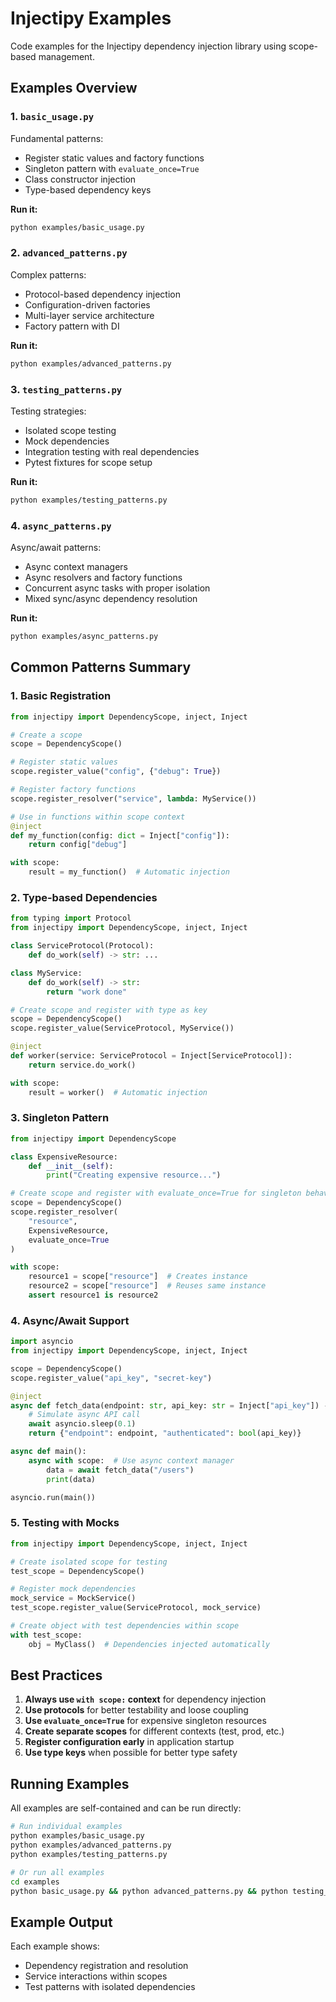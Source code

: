 # Injectipy Examples

Code examples for the Injectipy dependency injection library using scope-based management.

## Examples Overview

### 1. `basic_usage.py`
Fundamental patterns:
- Register static values and factory functions
- Singleton pattern with `evaluate_once=True`
- Class constructor injection
- Type-based dependency keys

**Run it:**
```bash
python examples/basic_usage.py
```

### 2. `advanced_patterns.py`
Complex patterns:
- Protocol-based dependency injection
- Configuration-driven factories
- Multi-layer service architecture
- Factory pattern with DI

**Run it:**
```bash
python examples/advanced_patterns.py
```

### 3. `testing_patterns.py`
Testing strategies:
- Isolated scope testing
- Mock dependencies
- Integration testing with real dependencies
- Pytest fixtures for scope setup

**Run it:**
```bash
python examples/testing_patterns.py
```

### 4. `async_patterns.py`
Async/await patterns:
- Async context managers
- Async resolvers and factory functions
- Concurrent async tasks with proper isolation
- Mixed sync/async dependency resolution

**Run it:**
```bash
python examples/async_patterns.py
```

## Common Patterns Summary

### 1. Basic Registration
```python
from injectipy import DependencyScope, inject, Inject

# Create a scope
scope = DependencyScope()

# Register static values
scope.register_value("config", {"debug": True})

# Register factory functions
scope.register_resolver("service", lambda: MyService())

# Use in functions within scope context
@inject
def my_function(config: dict = Inject["config"]):
    return config["debug"]

with scope:
    result = my_function()  # Automatic injection
```

### 2. Type-based Dependencies
```python
from typing import Protocol
from injectipy import DependencyScope, inject, Inject

class ServiceProtocol(Protocol):
    def do_work(self) -> str: ...

class MyService:
    def do_work(self) -> str:
        return "work done"

# Create scope and register with type as key
scope = DependencyScope()
scope.register_value(ServiceProtocol, MyService())

@inject
def worker(service: ServiceProtocol = Inject[ServiceProtocol]):
    return service.do_work()

with scope:
    result = worker()  # Automatic injection
```

### 3. Singleton Pattern
```python
from injectipy import DependencyScope

class ExpensiveResource:
    def __init__(self):
        print("Creating expensive resource...")

# Create scope and register with evaluate_once=True for singleton behavior
scope = DependencyScope()
scope.register_resolver(
    "resource",
    ExpensiveResource,
    evaluate_once=True
)

with scope:
    resource1 = scope["resource"]  # Creates instance
    resource2 = scope["resource"]  # Reuses same instance
    assert resource1 is resource2
```

### 4. Async/Await Support
```python
import asyncio
from injectipy import DependencyScope, inject, Inject

scope = DependencyScope()
scope.register_value("api_key", "secret-key")

@inject
async def fetch_data(endpoint: str, api_key: str = Inject["api_key"]) -> dict:
    # Simulate async API call
    await asyncio.sleep(0.1)
    return {"endpoint": endpoint, "authenticated": bool(api_key)}

async def main():
    async with scope:  # Use async context manager
        data = await fetch_data("/users")
        print(data)

asyncio.run(main())
```

### 5. Testing with Mocks
```python
from injectipy import DependencyScope, inject, Inject

# Create isolated scope for testing
test_scope = DependencyScope()

# Register mock dependencies
mock_service = MockService()
test_scope.register_value(ServiceProtocol, mock_service)

# Create object with test dependencies within scope
with test_scope:
    obj = MyClass()  # Dependencies injected automatically
```

## Best Practices

1. **Always use `with scope:` context** for dependency injection
2. **Use protocols** for better testability and loose coupling
3. **Use `evaluate_once=True`** for expensive singleton resources
4. **Create separate scopes** for different contexts (test, prod, etc.)
5. **Register configuration early** in application startup
6. **Use type keys** when possible for better type safety

## Running Examples

All examples are self-contained and can be run directly:

```bash
# Run individual examples
python examples/basic_usage.py
python examples/advanced_patterns.py
python examples/testing_patterns.py

# Or run all examples
cd examples
python basic_usage.py && python advanced_patterns.py && python testing_patterns.py
```

## Example Output

Each example shows:
- Dependency registration and resolution
- Service interactions within scopes
- Test patterns with isolated dependencies
